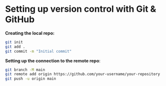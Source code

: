 # **Setting up version control with Git & GitHub**

**Creating the local repo:**
```bash
git init
git add .
git commit -m "Initial commit"
```

**Setting up the connection to the remote repo**:
```bash
git branch -M main
git remote add origin https://github.com/your-username/your-repository.git
git push -u origin main 
```

